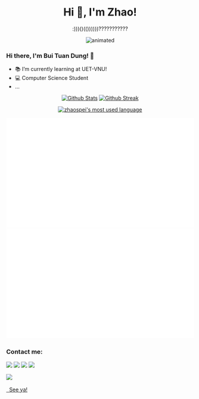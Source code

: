 <h1 align="center">Hi 👋, I'm Zhao!</h1>

<p align="center">:)))()(())))))???????????</p> 

<p align="center">
  <img src="https://user-images.githubusercontent.com/48708971/199606417-6b92039e-002f-4ecd-82e1-401283c19481.gif" alt="animated" />
</p>


### Hi there, I'm Bui Tuan Dung! 🌱 

- 📚 I’m currently learning at UET-VNU!
- 💻 Computer Science Student
- ...

<p align="center">
    <a href="https://github.com/zhaospei"><img width="48%" alt="Github Stats" src="https://github-readme-stats.vercel.app/api?username=zhaospei&theme=flag-india&show_icons=true&hide_border=true"></a>
    <a href="https://github.com/zhaospei"><img width="48%" alt="Github Streak" src="https://github-readme-streak-stats.herokuapp.com?user=zhaospei&theme=flag-india&hide_border=true"></a>
</p>

<p align="center">
  <a href="https://github.com/zhaospei">
    <img
      src="https://github-readme-stats.vercel.app/api/top-langs/?username=zhaospei&layout=compact&theme=flag-india"
      alt="zhaospei's most used language"
      width="50%"
    />
  </a>
</p>

![](https://raw.githubusercontent.com/zhaospei/github-stats/master/generated/overview.svg#gh-dark-mode-only)
![](https://raw.githubusercontent.com/zhaospei/github-stats/master/generated/overview.svg#gh-light-mode-only)


### Contact me:

<div>
  <a href=mailto:dungbuit1k28@gmail.com target="_blank"><img src="https://img.shields.io/badge/Gmail-D14836?style=for-the-badge&logo=gmail&logoColor=white" target="_blank"></a>
  <a href="https://www.reddit.com/user/Dugile_" target="_blank"><img src="https://img.shields.io/badge/Reddit-FF4500?style=for-the-badge&logo=reddit&logoColor=white" target="_blank"></a>
  <a href="https://www.linkedin.com/in/dungbuituan/" target="_blank"><img src="https://img.shields.io/badge/LinkedIn-0077B5?style=for-the-badge&logo=linkedin&logoColor=white" target="_blank"></a>
  <a href="https://wa.me/012345678"><img src="https://img.shields.io/badge/WhatsApp-25D366?style=for-the-badge&logo=whatsapp&logoColor=white">
</div>

![](https://komarev.com/ghpvc/?username=zhaospei&color=orange&style=for-the-badge)


&nbsp;&nbsp;See ya!
